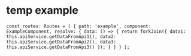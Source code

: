 # temp example

`const routes: Routes = [
  {
    path: 'example',
    component: ExampleComponent,
    resolve: {
      data: () => {
        return forkJoin({
          data1: this.apiService.getDataFromApi1(),
          data2: this.apiService.getDataFromApi2(),
          data3: this.apiService.getDataFromApi3()
        });
      }
    }
  }
];
`

